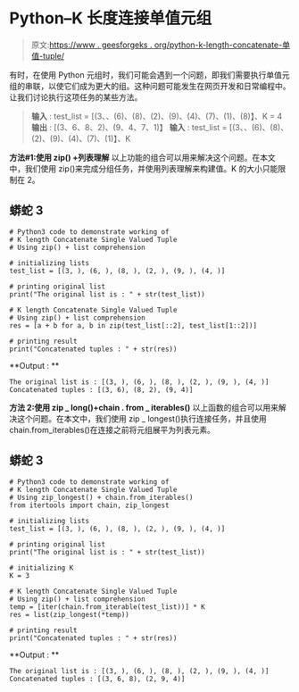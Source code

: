 # Python–K 长度连接单值元组

> 原文:[https://www . geesforgeks . org/python-k-length-concatenate-单值-tuple/](https://www.geeksforgeeks.org/python-k-length-concatenate-single-valued-tuple/)

有时，在使用 Python 元组时，我们可能会遇到一个问题，即我们需要执行单值元组的串联，以使它们成为更大的组。这种问题可能发生在网页开发和日常编程中。让我们讨论执行这项任务的某些方法。

> **输入** : test_list = [(3、、(6)、(8)、(2)、(9)、(4)、(7)、(1)、(8)】、K = 4
> **输出** : [(3、6、8、2)、(9、4、7、1)】
> **输入** : test_list = [(3、、(6)、(8)、(2)、(9)、(4)、(7)、(1)】、K

**方法#1:使用 zip() +列表理解**
以上功能的组合可以用来解决这个问题。在本文中，我们使用 zip()来完成分组任务，并使用列表理解来构建值。K 的大小只能限制在 2。

## 蟒蛇 3

```
# Python3 code to demonstrate working of
# K length Concatenate Single Valued Tuple
# Using zip() + list comprehension

# initializing lists
test_list = [(3, ), (6, ), (8, ), (2, ), (9, ), (4, )]

# printing original list
print("The original list is : " + str(test_list))

# K length Concatenate Single Valued Tuple
# Using zip() + list comprehension
res = [a + b for a, b in zip(test_list[::2], test_list[1::2])]

# printing result
print("Concatenated tuples : " + str(res))
```

**Output : **

```
The original list is : [(3, ), (6, ), (8, ), (2, ), (9, ), (4, )]
Concatenated tuples : [(3, 6), (8, 2), (9, 4)]
```

**方法 2:使用 zip _ long()+chain . from _ iterables()**
以上函数的组合可以用来解决这个问题。在本文中，我们使用 zip _ longest()执行连接任务，并且使用 chain.from_iterables()在连接之前将元组展平为列表元素。

## 蟒蛇 3

```
# Python3 code to demonstrate working of
# K length Concatenate Single Valued Tuple
# Using zip_longest() + chain.from_iterables()
from itertools import chain, zip_longest

# initializing lists
test_list = [(3, ), (6, ), (8, ), (2, ), (9, ), (4, )]

# printing original list
print("The original list is : " + str(test_list))

# initializing K
K = 3

# K length Concatenate Single Valued Tuple
# Using zip() + list comprehension
temp = [iter(chain.from_iterable(test_list))] * K
res = list(zip_longest(*temp))

# printing result
print("Concatenated tuples : " + str(res))
```

**Output : **

```
The original list is : [(3, ), (6, ), (8, ), (2, ), (9, ), (4, )]
Concatenated tuples : [(3, 6, 8), (2, 9, 4)]
```